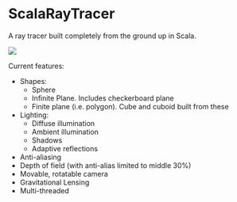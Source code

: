 # ScalaRayTracer
A ray tracer built completely from the ground up in Scala.

<img src="https://dl.dropboxusercontent.com/u/60694349/GitHub/ScalaRayTracer/trace0.png" />

Current features:
 - Shapes:
   - Sphere
   - Infinite Plane. Includes checkerboard plane
   - Finite plane (i.e. polygon). Cube and cuboid built from these
 - Lighting:
   - Diffuse illumination
   - Ambient illumination
   - Shadows
   - Adaptive reflections
 - Anti-aliasing
 - Depth of field (with anti-alias limited to middle 30%)
 - Movable, rotatable camera
 - Gravitational Lensing
 - Multi-threaded
 

